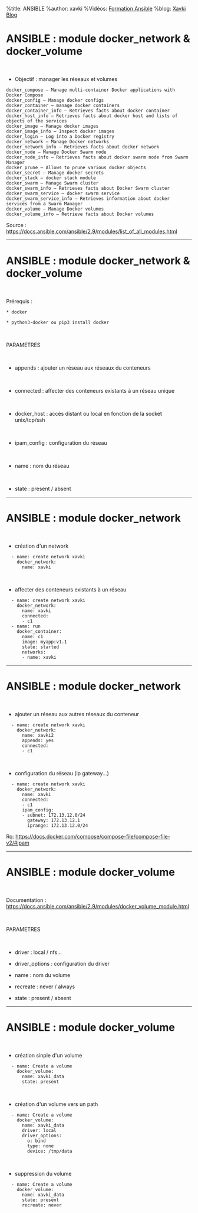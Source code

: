 %title: ANSIBLE
%author: xavki
%Vidéos: [Formation Ansible](https://www.youtube.com/playlist?list=PLn6POgpklwWoCpLKOSw3mXCqbRocnhrh-)
%blog: [Xavki Blog](https://xavki.blog)


# ANSIBLE : module docker_network & docker_volume


<br>

* Objectif : manager les réseaux et volumes

```
docker_compose – Manage multi-container Docker applications with Docker Compose
docker_config – Manage docker configs
docker_container – manage docker containers
docker_container_info – Retrieves facts about docker container
docker_host_info – Retrieves facts about docker host and lists of objects of the services
docker_image – Manage docker images
docker_image_info – Inspect docker images
docker_login – Log into a Docker registry
docker_network – Manage Docker networks
docker_network_info – Retrieves facts about docker network
docker_node – Manage Docker Swarm node
docker_node_info – Retrieves facts about docker swarm node from Swarm Manager
docker_prune – Allows to prune various docker objects
docker_secret – Manage docker secrets
docker_stack – docker stack module
docker_swarm – Manage Swarm cluster
docker_swarm_info – Retrieves facts about Docker Swarm cluster
docker_swarm_service – docker swarm service
docker_swarm_service_info – Retrieves information about docker services from a Swarm Manager
docker_volume – Manage Docker volumes
docker_volume_info – Retrieve facts about Docker volumes
```

Source : https://docs.ansible.com/ansible/2.9/modules/list_of_all_modules.html

--------------------------------------------------------------------------------------------------------

# ANSIBLE : module docker_network & docker_volume

<br>

Prérequis :

	* docker

	* python3-docker ou pip3 install docker

<br>

PARAMETRES

<br>

* appends : ajouter un réseau aux réseaux du conteneurs

<br>

* connected : affecter des conteneurs existants à un réseau unique

<br>

* docker_host : accès distant ou local en fonction de la socket unix/tcp/ssh

<br>

* ipam_config : configuration du réseau

<br>

* name : nom du réseau

<br>

* state : present / absent


------------------------------------------------------------------------------------------


# ANSIBLE : module docker_network



<br>

* création d'un network 

```
  - name: create network xavki
    docker_network:
      name: xavki
```

<br>

* affecter des conteneurs existants à un réseau

```
  - name: create network xavki
    docker_network:
      name: xavki
      connected:
      - c1
  - name: run
    docker_container:
      name: c1
      image: myapp:v1.1
      state: started
      networks:
      - name: xavki
```

------------------------------------------------------------------------------------------


# ANSIBLE : module docker_network


<br>

* ajouter un réseau aux autres réseaux du conteneur

```
  - name: create network xavki
    docker_network:
      name: xavki2
      appends: yes
      connected:
      - c1
```

<br>

* configuration du réseau (ip gateway...)

```
  - name: create network xavki
    docker_network:
      name: xavki
      connected:
      - c1
      ipam_config:
      - subnet: 172.13.12.0/24
        gateway: 172.13.12.1
        iprange: 172.13.12.0/24
```

Rq: https://docs.docker.com/compose/compose-file/compose-file-v2/#ipam


------------------------------------------------------------------------------------------


# ANSIBLE : module docker_volume


<br>

Documentation : https://docs.ansible.com/ansible/2.9/modules/docker_volume_module.html


<br>

PARAMETRES

<br>

* driver : local / nfs...

* driver_options : configuration du driver

* name : nom du volume

* recreate : never / always

* state : present / absent


------------------------------------------------------------------------------------------


# ANSIBLE : module docker_volume



<br>

* création sinple d'un volume

```
  - name: Create a volume
    docker_volume:
      name: xavki_data
      state: present
```

<br>

* création d'un volume vers un path

```
  - name: Create a volume
    docker_volume:
      name: xavki_data
      driver: local
      driver_options:
        o: bind
        type: none 
        device: /tmp/data
```

<br>

* suppression du volume

```
  - name: Create a volume
    docker_volume:
      name: xavki_data
      state: present
      recreate: never
```
